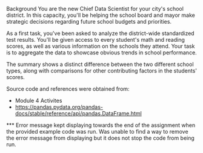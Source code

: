 Background
You are the new Chief Data Scientist for your city's school district. In this capacity, you'll be helping the school board and mayor make strategic decisions regarding future school budgets and priorities.

As a first task, you've been asked to analyze the district-wide standardized test results. You'll be given access to every student's math and reading scores, as well as various information on the schools they attend.
Your task is to aggregate the data to showcase obvious trends in school performance.

The summary shows a distinct difference between the two different school types, along with comparisons for other contributing factors in the students' scores. 

Source code and references were obtained from:
- Module 4 Activites
- https://pandas.pydata.org/pandas-docs/stable/reference/api/pandas.DataFrame.html

*** Error message kept displaying towards the end of the assignment when the provided example code was run. Was unable to find a way to remove the error message from displaying but it does not stop the code from being run. 
